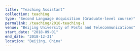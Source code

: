 ```yaml
---
title: "Teaching Assistant"
collection: teaching
type: "Second Language Acquisition (Graduate-level course)"
permalink: /teaching/2018-teaching-1
venue: "Beijing University of Posts and Telecommunications"
start_date: "2018-09-01"
end_date: "2018-12-31"
location: "Beijing, China"
---
```


